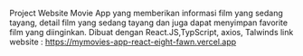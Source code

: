 Project Website Movie App yang memberikan informasi film yang sedang tayang, detail film yang sedang tayang dan juga dapat menyimpan favorite film yang diinginkan.
Dibuat dengan React.JS,TypScript, axios, Talwinds
link website : https://mymovies-app-react-eight-fawn.vercel.app
